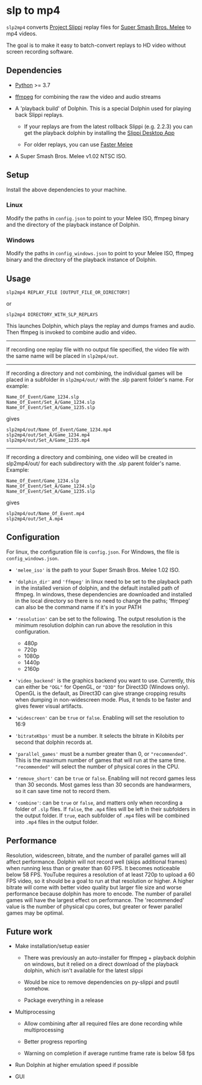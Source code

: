 # slp to mp4

`slp2mp4` converts [Project Slippi][slippi] replay files for [Super Smash Bros.
Melee][ssbm] to mp4 videos.

The goal is to make it easy to batch-convert replays to HD video without screen
recording software.

## Dependencies

- [Python][python] >= 3.7

- [ffmpeg][ffmpeg] for combining the raw the video and audio streams

- A 'playback build' of Dolphin. This is a special Dolphin used for playing
  back Slippi replays.

	- If your replays are from the latest rollback Slippi (e.g. 2.2.3) you
	  can get the playback dolphin by installing the [Slippi Desktop
	  App][slippi-download]

	- For older replays, you can use [Faster Melee][faster-melee]

- A Super Smash Bros. Melee v1.02 NTSC ISO.

## Setup

Install the above dependencies to your machine.

### Linux

Modify the paths in `config.json` to point to your Melee ISO, ffmpeg binary and
the directory of the playback instance of Dolphin.

### Windows

Modify the paths in `config_windows.json` to point to your Melee ISO, ffmpeg
binary and the directory of the playback instance of Dolphin.

## Usage

```
slp2mp4 REPLAY_FILE [OUTPUT_FILE_OR_DIRECTORY]
```

or

```
slp2mp4 DIRECTORY_WITH_SLP_REPLAYS
```

This launches Dolphin, which plays the replay and dumps frames and audio. Then
ffmpeg is invoked to combine audio and video.

---

If recording one replay file with no output file specified, the video file with
the same name will be placed in `slp2mp4/out`.

---

If recording a directory and not combining, the individual games will be placed
in a subfolder in `slp2mp4/out/` with the .slp parent folder's name. For
example:

```
Name_Of_Event/Game_1234.slp
Name_Of_Event/Set_A/Game_1234.slp
Name_Of_Event/Set_A/Game_1235.slp
```

gives

```
slp2mp4/out/Name_Of_Event/Game_1234.mp4
slp2mp4/out/Set_A/Game_1234.mp4
slp2mp4/out/Set_A/Game_1235.mp4
```

---

If recording a directory and combining, one video will be created in
slp2mp4/out/ for each subdirectory with the .slp parent folder's name. Example:

```
Name_Of_Event/Game_1234.slp
Name_Of_Event/Set_A/Game_1234.slp
Name_Of_Event/Set_A/Game_1235.slp
```

gives

```
slp2mp4/out/Name_Of_Event.mp4
slp2mp4/out/Set_A.mp4
```

## Configuration

For linux, the configuration file is `config.json`. For Windows, the file is
`config_windows.json`.

- `'melee_iso'` is the path to your Super Smash Bros. Melee 1.02 ISO.

- `'dolphin_dir'` and `'ffmpeg'` in linux need to be set to the playback path
  in the installed version of dolphin, and the default installed path of
  ffmpeg. In windows, these dependencies are downloaded and installed in the
  local directory so there is no need to change the paths; 'ffmpeg' can also be
  the command name if it's in your PATH

- `'resolution'` can be set to the following. The output resolution is the
  minimum resolution dolphin can run above the resolution in this
  configuration.

	- 480p
	- 720p
	- 1080p
	- 1440p
	- 2160p

- `'video_backend'` is the graphics backend you want to use. Currently, this
  can either be `"OGL"` for OpenGL, or `"D3D"` for Direct3D (Windows only).
  OpenGL is the default, as Direct3D can give strange cropping results when
  dumping in non-widescreen mode. Plus, it tends to be faster and gives fewer
  visual artifacts.

- `'widescreen'` can be `true` or `false`. Enabling will set the resolution to
  16:9

- `'bitrateKbps'` must be a number. It selects the bitrate in Kilobits per
  second that dolphin records at.

- `'parallel_games'` must be a number greater than 0, or `"recommended"`. This
  is the maximum number of games that will run at the same time.
  `"recommended"` will select the number of physical cores in the CPU.

- `'remove_short'` can be `true` or `false`. Enabling will not record games
  less than 30 seconds. Most games less than 30 seconds are handwarmers, so it
  can save time not to record them.

- `'combine'`: can be `true` or `false`, and matters only when recording a
  folder of `.slp` files. If `false`, the `.mp4` files will be left in their
  subfolders in the output folder. If `true`, each subfolder of `.mp4` files
  will be combined into `.mp4` files in the output folder.

## Performance

Resolution, widescreen, bitrate, and the number of parallel games will all
affect performance. Dolphin will not record well (skips additional frames) when
running less than or greater than 60 FPS. It becomes noticeable below 58 FPS.
YouTube requires a resolution of at least 720p to upload a 60 FPS video, so it
should be a goal to run at that resolution or higher. A higher bitrate will
come with better video quality but larger file size and worse performance
because dolphin has more to encode. The number of parallel games will have the
largest effect on performance. The 'recommended' value is the number of
physical cpu cores, but greater or fewer parallel games may be optimal.

## Future work

- Make installation/setup easier

	- There was previously an auto-installer for ffmpeg + playback dolphin
	  on windows, but it relied on a direct download of the playback
	  dolphin, which isn't available for the latest slippi

	- Would be nice to remove dependencies on py-slippi and psutil somehow.

	- Package everything in a release

- Multiprocessing

	- Allow combining after all required files are done recording while
	  multiprocessing

	- Better progress reporting

	- Warning on completion if average runtime frame rate is below 58 fps

- Run Dolphin at higher emulation speed if possible

- GUI

[faster-melee]: https://www.smashladder.com/download/dolphin/18/Project+Slippi+%28r18%29
[ffmpeg]: https://ffmpeg.org/download.html
[python]: https://www.python.org/downloads/
[slippi-download]: https://slippi.gg/downloads
[slippi]: https://github.com/project-slippi/project-slippi
[ssbm]: https://en.wikipedia.org/wiki/Super_Smash_Bros._Melee
